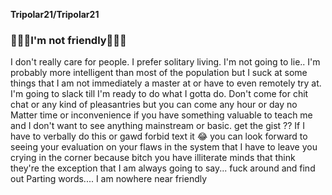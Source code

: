 **Tripolar21/Tripolar21**

### 🙅🏻‍♀️I'm not friendly🙅🏻‍♀️ 
I don't really care for people. I prefer solitary living.
I'm not going to lie.. I'm probably more intelligent than most of the population but I suck at some things that I am not immediately a master at or have to even remotely try at. I'm going to slack till I'm ready to do what I gotta do. Don't come for chit chat or any kind of pleasantries but you can come any hour or day no Matter time or inconvenience if you have something valuable to teach me and I don't want to see anything mainstream or basic. get the gist ?? If I have to verbally do this or gawd forbid text it 😂 you can look forward to seeing your evaluation on your flaws in the system that I have to leave you crying in the corner because bitch you have illiterate minds that think they're the exception that I am always going to say... fuck around and find out 
Parting words.... I am nowhere near friendly 
